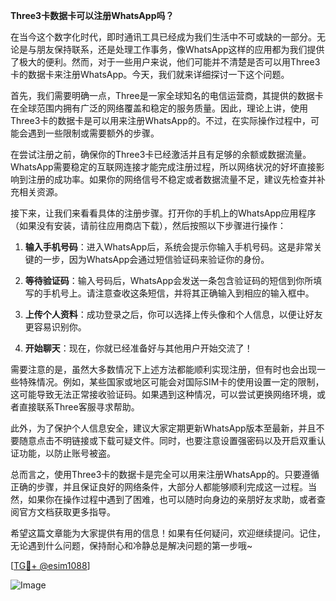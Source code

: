 **Three3卡数据卡可以注册WhatsApp吗？**

在当今这个数字化时代，即时通讯工具已经成为我们生活中不可或缺的一部分。无论是与朋友保持联系，还是处理工作事务，像WhatsApp这样的应用都为我们提供了极大的便利。然而，对于一些用户来说，他们可能并不清楚是否可以用Three3卡的数据卡来注册WhatsApp。今天，我们就来详细探讨一下这个问题。

首先，我们需要明确一点，Three是一家全球知名的电信运营商，其提供的数据卡在全球范围内拥有广泛的网络覆盖和稳定的服务质量。因此，理论上讲，使用Three3卡的数据卡是可以用来注册WhatsApp的。不过，在实际操作过程中，可能会遇到一些限制或需要额外的步骤。

在尝试注册之前，确保你的Three3卡已经激活并且有足够的余额或数据流量。WhatsApp需要稳定的互联网连接才能完成注册过程，所以网络状况的好坏直接影响到注册的成功率。如果你的网络信号不稳定或者数据流量不足，建议先检查并补充相关资源。

接下来，让我们来看看具体的注册步骤。打开你的手机上的WhatsApp应用程序（如果没有安装，请前往应用商店下载），然后按照以下步骤进行操作：

1. **输入手机号码**：进入WhatsApp后，系统会提示你输入手机号码。这是非常关键的一步，因为WhatsApp会通过短信验证码来验证你的身份。
   
2. **等待验证码**：输入号码后，WhatsApp会发送一条包含验证码的短信到你所填写的手机号上。请注意查收这条短信，并将其正确输入到相应的输入框中。

3. **上传个人资料**：成功登录之后，你可以选择上传头像和个人信息，以便让好友更容易识别你。

4. **开始聊天**：现在，你就已经准备好与其他用户开始交流了！

需要注意的是，虽然大多数情况下上述方法都能顺利实现注册，但有时也会出现一些特殊情况。例如，某些国家或地区可能会对国际SIM卡的使用设置一定的限制，这可能导致无法正常接收验证码。如果遇到这种情况，可以尝试更换网络环境，或者直接联系Three客服寻求帮助。

此外，为了保护个人信息安全，建议大家定期更新WhatsApp版本至最新，并且不要随意点击不明链接或下载可疑文件。同时，也要注意设置强密码以及开启双重认证功能，以防止账号被盗。

总而言之，使用Three3卡的数据卡是完全可以用来注册WhatsApp的。只要遵循正确的步骤，并且保证良好的网络条件，大部分人都能够顺利完成这一过程。当然，如果你在操作过程中遇到了困难，也可以随时向身边的亲朋好友求助，或者查阅官方文档获取更多指导。

希望这篇文章能为大家提供有用的信息！如果有任何疑问，欢迎继续提问。记住，无论遇到什么问题，保持耐心和冷静总是解决问题的第一步哦~

[[TG💪+ @esim1088](https://t.me/s/esim1088)]

![Image](https://i.postimg.cc/4NQfJmqS/Snipaste-2025-05-13-00-14-12.png)